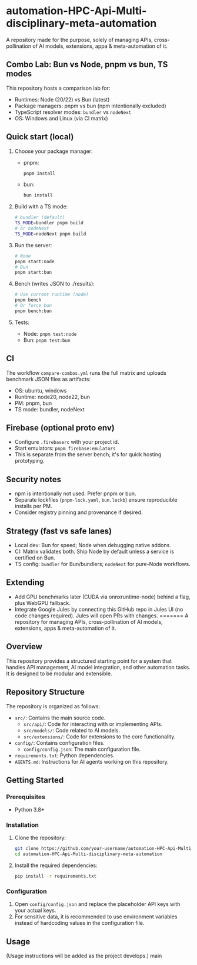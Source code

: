 # automation-HPC-Api-Multi-disciplinary-meta-automation

A repository made for the purpose, solely of managing APIs, cross-pollination of AI models, extensions, appa &amp; meta-automation of it.

## Combo Lab: Bun vs Node, pnpm vs bun, TS modes

This repository hosts a comparison lab for:
- Runtimes: Node (20/22) vs Bun (latest)
- Package managers: pnpm vs bun (npm intentionally excluded)
- TypeScript resolver modes: `bundler` vs `nodeNext`
- OS: Windows and Linux (via CI matrix)

## Quick start (local)

1. Choose your package manager:
   - pnpm:
     ```sh
     pnpm install
     ```
   - bun:
     ```sh
     bun install
     ```

2. Build with a TS mode:
   ```sh
   # bundler (default)
   TS_MODE=bundler pnpm build
   # or nodeNext
   TS_MODE=nodeNext pnpm build
   ```

3. Run the server:
   ```sh
   # Node
   pnpm start:node
   # Bun
   pnpm start:bun
   ```

4. Bench (writes JSON to ./results):
   ```sh
   # Use current runtime (node)
   pnpm bench
   # Or force bun
   pnpm bench:bun
   ```

5. Tests:
   - Node: `pnpm test:node`
   - Bun: `pnpm test:bun`

## CI

The workflow `compare-combos.yml` runs the full matrix and uploads benchmark JSON files as artifacts:
- OS: ubuntu, windows
- Runtime: node20, node22, bun
- PM: pnpm, bun
- TS mode: bundler, nodeNext

## Firebase (optional proto env)

- Configure `.firebaserc` with your project id.
- Start emulators: `pnpm firebase:emulators`
- This is separate from the server bench; it's for quick hosting prototyping.

## Security notes

- npm is intentionally not used. Prefer pnpm or bun.
- Separate lockfiles (`pnpm-lock.yaml`, `bun.lockb`) ensure reproducible installs per PM.
- Consider registry pinning and provenance if desired.

## Strategy (fast vs safe lanes)

- Local dev: Bun for speed; Node when debugging native addons.
- CI: Matrix validates both. Ship Node by default unless a service is certified on Bun.
- TS config: `bundler` for Bun/bundlers; `nodeNext` for pure-Node workflows.

## Extending

- Add GPU benchmarks later (CUDA via onnxruntime-node) behind a flag, plus WebGPU fallback.
- Integrate Google Jules by connecting this GitHub repo in Jules UI (no code changes required). Jules will open PRs with changes.
=======
A repository for managing APIs, cross-pollination of AI models, extensions, apps & meta-automation of it.

## Overview

This repository provides a structured starting point for a system that handles API management, AI model integration, and other automation tasks. It is designed to be modular and extensible.

## Repository Structure

The repository is organized as follows:

- `src/`: Contains the main source code.
  - `src/api/`: Code for interacting with or implementing APIs.
  - `src/models/`: Code related to AI models.
  - `src/extensions/`: Code for extensions to the core functionality.
- `config/`: Contains configuration files.
  - `config/config.json`: The main configuration file.
- `requirements.txt`: Python dependencies.
- `AGENTS.md`: Instructions for AI agents working on this repository.

## Getting Started

### Prerequisites

- Python 3.8+

### Installation

1.  Clone the repository:
    ```bash
    git clone https://github.com/your-username/automation-HPC-Api-Multi-disciplinary-meta-automation.git
    cd automation-HPC-Api-Multi-disciplinary-meta-automation
    ```

2.  Install the required dependencies:
    ```bash
    pip install -r requirements.txt
    ```

### Configuration

1.  Open `config/config.json` and replace the placeholder API keys with your actual keys.
2.  For sensitive data, it is recommended to use environment variables instead of hardcoding values in the configuration file.

## Usage

(Usage instructions will be added as the project develops.)
main
